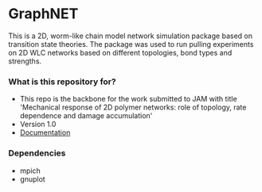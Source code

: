 # GraphNET

This is a 2D, worm-like chain model network simulation package based on transition state theories. The package was used to run pulling experiments on 2D WLC networks based on different topologies, bond types and strengths.

### What is this repository for? ###

* This repo is the backbone for the work submitted to JAM with title 'Mechanical response of 2D polymer networks: role of topology, rate dependence and damage accumulation'
* Version 1.0
* [Documentation](https://google.com)

### Dependencies ###

* mpich 
* gnuplot
